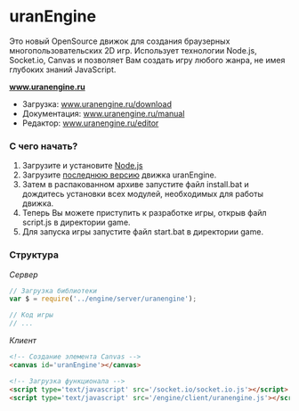 # **uranEngine**
Это новый OpenSource движок для создания браузерных многопользовательских 2D игр.
Использует технологии Node.js, Socket.io, Canvas и позволяет Вам создать игру любого жанра, не имея глубоких знаний JavaScript.

**www.uranengine.ru**
* Загрузка: www.uranengine.ru/download
* Документация: www.uranengine.ru/manual
* Редактор: www.uranengine.ru/editor

### С чего начать?

1. Загрузите и установите [Node.js](https://nodejs.org)
1. Загрузите [последнюю версию](http://uranengine.ru/download) движка uranEngine.
1. Затем в распакованном архиве запустите файл install.bat и дождитесь установки всех модулей, необходимых для работы движка.
1. Теперь Вы можете приступить к разработке игры, открыв файл script.js в директории game.
1. Для запуска игры запустите файл start.bat в директории game.

### Структура

_Сервер_
```javascript
// Загрузка библиотеки
var $ = require('../engine/server/uranengine');

// Код игры
// ...
```
_Клиент_
```html
<!-- Создание элемента Canvas -->
<canvas id='uranEngine'></canvas>

<!-- Загрузка функционала -->
<script type='text/javascript' src='/socket.io/socket.io.js'></script>
<script type='text/javascript' src='/engine/client/uranengine.js'></script>
```